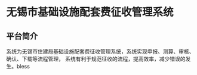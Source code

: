 # 无锡市基础设施配套费征收管理系统

## 平台简介
系统为无锡市住建局基础设施配套费征收管理系统，系统实现申报、测算、审核、确认、下载等流程管理，
系统有利于规范征收的流程，提高效率，减少错误的发生。bless
##
